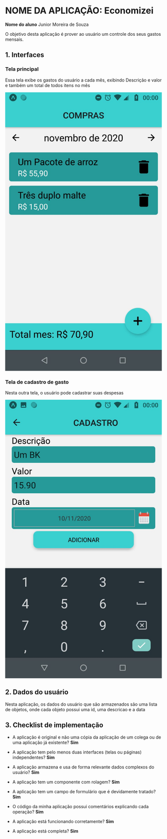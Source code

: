 # NOME DA APLICAÇÃO: Economizei

**Nome do aluno**
Junior Moreira de Souza

O objetivo desta aplicação é prover ao usuário um controle dos seus gastos mensais.

## 1. Interfaces

### Tela principal
Essa tela exibe os gastos do usuário a cada mês, exibindo Descrição e valor e também um total de todos itens no mês

![Tela Principal](https://github.com/jhunior244/economizei/blob/master/assets/compras.jfif?raw=true)

### Tela de cadastro de gasto
Nesta outra tela, o usuário pode cadastrar suas despesas

![Tela de cadastro](https://github.com/jhunior244/economizei/blob/master/assets/cadastro.jfif?raw=true)

## 2. Dados do usuário
Nesta aplicação, os dados do usuário que são armazenados são uma lista de objetos, 
onde cada objeto possui uma id, uma descricao e a data

## 3. Checklist de implementação

- A aplicação é original e não uma cópia da aplicação de um colega ou de uma aplicação já existente? 
**Sim**

- A aplicação tem pelo menos duas interfaces (telas ou páginas) independentes? 
**Sim**

- A aplicação armazena e usa de forma relevante dados complexos do usuário? 
**Sim**

- A aplicação tem um componente com rolagem? 
**Sim**

- A aplicação tem um campo de formulário que é devidamente tratado?
**Sim** 

- O código da minha aplicação possui comentários explicando cada operação? 
**Sim**

- A aplicação está funcionando corretamente? 
**Sim**

- A aplicação está completa? 
**Sim**
